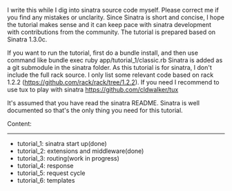 I write this while I dig into sinatra source code myself. Please correct me if you find any mistakes or unclarity. Since Sinatra is short and concise, I hope the tutorial makes sense and it can keep pace with sinatra development with contributions from the community. The tutorial is prepared based on Sinatra 1.3.0c. 

If you want to run the tutorial, first do a bundle install, and then use command like bundle exec ruby app/tutorial_1/classic.rb
Sinatra is added as a git submodule in the sinatra folder.
As this tutorial is for sinatra, I don't include the full rack source. I only list some relevant code based on rack 1.2.2 (https://github.com/rack/rack/tree/1.2.2).
If you need I recommend to use tux to play with sinatra https://github.com/cldwalker/tux

It's assumed that you have read the sinatra README. Sinatra is well documented so that's the only thing you need for this tutorial.

Content:
________

* tutorial_1: sinatra start up(done)
* tutorial_2: extensions and middleware(done)
* tutorial_3: routing(work in progress)
* tutorial_4: response
* tutorial_5: request cycle
* tutorial_6: templates
